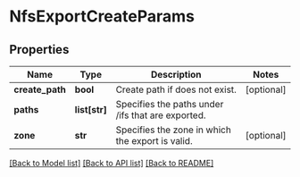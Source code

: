 # NfsExportCreateParams

## Properties
Name | Type | Description | Notes
------------ | ------------- | ------------- | -------------
**create_path** | **bool** | Create path if does not exist. | [optional] 
**paths** | **list[str]** | Specifies the paths under /ifs that are exported. | 
**zone** | **str** | Specifies the zone in which the export is valid. | [optional] 

[[Back to Model list]](../README.md#documentation-for-models) [[Back to API list]](../README.md#documentation-for-api-endpoints) [[Back to README]](../README.md)


